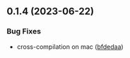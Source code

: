 ## 0.1.4 (2023-06-22)


### Bug Fixes

* cross-compilation on mac ([bfdedaa](https://github.com/inno-muskelanalyse/inno-muskelanalyse/commit/bfdedaa78bfd67554fc0cd91d5d21d6a614b0b8c))



